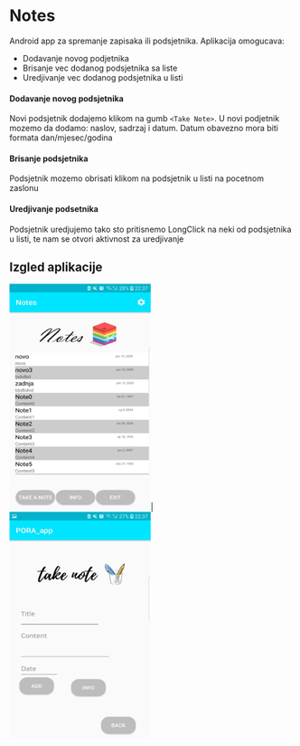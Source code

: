 # Notes
Android app za spremanje zapisaka ili podsjetnika. 
Aplikacija omogucava:
* Dodavanje novog podjetnika 
* Brisanje vec dodanog podsjetnika sa liste 
* Uredjivanje vec dodanog podsjetnika u listi
                      
#### Dodavanje novog podsjetnika 
Novi podsjetnik dodajemo klikom na gumb `<Take Note>`. U novi podjetnik mozemo da dodamo: naslov, sadrzaj i datum. Datum obavezno mora biti formata dan/mjesec/godina

#### Brisanje podsjetnika
Podsjetnik mozemo obrisati klikom na podsjetnik u listi na pocetnom zaslonu

#### Uredjivanje podsetnika
Podsjetnik uredjujemo tako sto pritisnemo LongClick na neki od podsjetnika u listi, te nam se otvori aktivnost za uredjivanje
                                                                      

## Izgled aplikacije

<p float="left">
<img src="125562153_365737347834554_9012709144170680689_n.jpg" alt="alt text1" width="250" height="400"/>|

<img src="125539131_371571450782487_4087172652348690916_n.jpg" alt="alt text" width="250" height="400"/>
</p>
